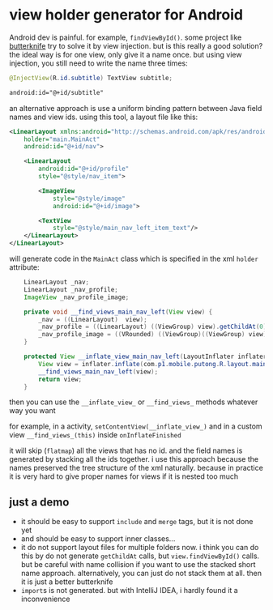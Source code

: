 # view holder generator for Android


Android dev is painful. for example, `findViewById()`. some project like [butterknife](http://jakewharton.github.io/butterknife/) try to solve it by view injection. but is this really a good solution? the ideal way is for one view, only give it a name once. but using view injection, you still need to write the name three times:

```java
@InjectView(R.id.subtitle) TextView subtitle;
```

```xml
android:id="@+id/subtitle"
```

an alternative approach is use a uniform binding pattern between Java field names and view ids. using this tool, a layout file like this:

```xml
<LinearLayout xmlns:android="http://schemas.android.com/apk/res/android"
    holder="main.MainAct"
    android:id="@+id/nav">

    <LinearLayout
        android:id="@+id/profile"
        style="@style/nav_item">

        <ImageView
            style="@style/image"
            android:id="@+id/image">

        <TextView
            style="@style/main_nav_left_item_text"/>
    </LinearLayout>
</LinearLayout>
```

will generate code in the `MainAct` class which is specified in the xml `holder` attribute:

```Java
    LinearLayout _nav;
    LinearLayout _nav_profile;
    ImageView _nav_profile_image;

    private void __find_views_main_nav_left(View view) {
        _nav = ((LinearLayout)  view);
        _nav_profile = ((LinearLayout) ((ViewGroup) view).getChildAt(0));
        _nav_profile_image = ((VRounded) ((ViewGroup)((ViewGroup) view).getChildAt(0)).getChildAt(0));
    }

    protected View __inflate_view_main_nav_left(LayoutInflater inflater, ViewGroup parent) {
        View view = inflater.inflate(com.p1.mobile.putong.R.layout.main_nav_left, parent, false);
        __find_views_main_nav_left(view);
        return view;
    }
   ```

then you can use the `__inflate_view_` or `__find_views_` methods whatever way you want

for example, in a activity, `setContentView(__inflate_view_)` and in a custom view `__find_views_(this)` inside `onInflateFinished`

it will skip (`flatmap`) all the views that has no id. and the field names is generated by stacking all the ids together. i use this approach because the names preserved the tree structure of the xml naturally. because in practice it is very hard to give proper names for views if it is nested too much


## just a demo

* it should be easy to support `include` and `merge` tags, but it is not done yet
* and should be easy to support inner classes...
* it do not support layout files for multiple folders now. i think you can do this by do not generate `getChildAt` calls, but `view.findViewById()` calls. but be careful with name collision if you want to use the stacked short name approach. alternatively, you can just do not stack them at all. then it is just a better butterknife
* `import`s is not generated. but with IntelliJ IDEA, i hardly found it a inconvenience


